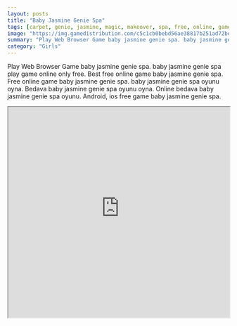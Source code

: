 ```yaml
---
layout: posts
title: "Baby Jasmine Genie Spa"
tags: [carpet, genie, jasmine, magic, makeover, spa, free, online, games, oyna, game, free, games, play, play, games]
image: "https://img.gamedistribution.com/c5c1cb0bebd56ae38817b251ad72bedb.jpg"
summary: "Play Web Browser Game baby jasmine genie spa. baby jasmine genie spa play game online only free. Best free online game baby jasmine genie spa. Free online game baby jasmine genie spa. baby jasmine genie spa oyunu oyna. Bedava baby jasmine genie spa oyunu oyna. Online bedava baby jasmine genie spa oyunu. Android, ios free game baby jasmine genie spa."
category: "Girls"
---
```


Play Web Browser Game baby jasmine genie spa. baby jasmine genie spa play game online only free. Best free online game baby jasmine genie spa. Free online game baby jasmine genie spa. baby jasmine genie spa oyunu oyna. Bedava baby jasmine genie spa oyunu oyna. Online bedava baby jasmine genie spa oyunu. Android, ios free game baby jasmine genie spa.

<iframe width="100%" height="480px;" src="https://flash.gamedistribution.com?game=c5c1cb0bebd56ae38817b251ad72bedb"></iframe>